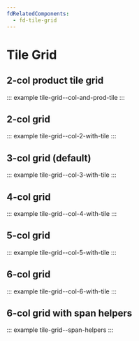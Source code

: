 ```yaml
---
fdRelatedComponents:
  - fd-tile-grid
---
```


# Tile Grid

## 2-col product tile grid
::: example tile-grid--col-and-prod-tile
:::

## 2-col grid
::: example tile-grid--col-2-with-tile
:::

## 3-col grid (default)
::: example tile-grid--col-3-with-tile
:::

## 4-col grid
::: example tile-grid--col-4-with-tile
:::

## 5-col grid
::: example tile-grid--col-5-with-tile
:::

## 6-col grid
::: example tile-grid--col-6-with-tile
:::

## 6-col grid with span helpers
::: example tile-grid--span-helpers
:::
